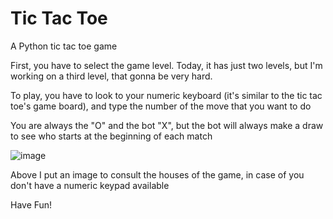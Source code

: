 # Tic Tac Toe
A Python tic tac toe game

First, you have to select the game level. Today, it has just two levels, but I'm working on a third level, that gonna be very hard.

To play, you have to look to your numeric keyboard (it's similar to the tic tac toe's game board), and type the number of the move that you want to do

You are always the "O" and the bot "X", but the bot will always make a draw to see who starts at the beginning of each match

![image](https://user-images.githubusercontent.com/74624003/121816115-119ec580-cc50-11eb-8b1b-cd744140d53c.png)

Above I put an image to consult the houses of the game, in case of you don't have a numeric keypad available

Have Fun!
